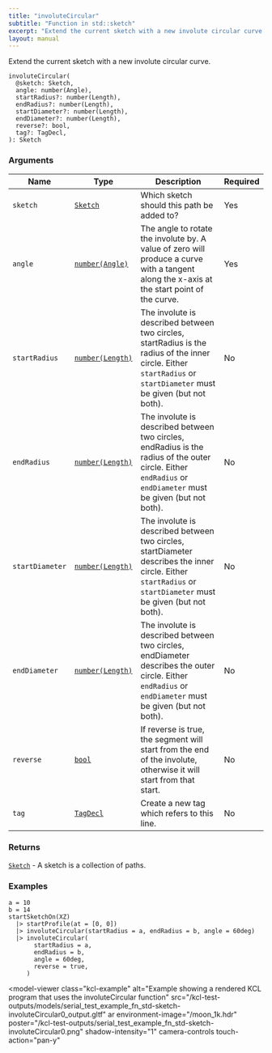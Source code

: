```yaml
---
title: "involuteCircular"
subtitle: "Function in std::sketch"
excerpt: "Extend the current sketch with a new involute circular curve."
layout: manual
---
```


Extend the current sketch with a new involute circular curve.

```kcl
involuteCircular(
  @sketch: Sketch,
  angle: number(Angle),
  startRadius?: number(Length),
  endRadius?: number(Length),
  startDiameter?: number(Length),
  endDiameter?: number(Length),
  reverse?: bool,
  tag?: TagDecl,
): Sketch
```



### Arguments

| Name | Type | Description | Required |
|----------|------|-------------|----------|
| `sketch` | [`Sketch`](/docs/kcl-std/types/std-types-Sketch) | Which sketch should this path be added to? | Yes |
| `angle` | [`number(Angle)`](/docs/kcl-std/types/std-types-number) | The angle to rotate the involute by. A value of zero will produce a curve with a tangent along the x-axis at the start point of the curve. | Yes |
| `startRadius` | [`number(Length)`](/docs/kcl-std/types/std-types-number) | The involute is described between two circles, startRadius is the radius of the inner circle. Either `startRadius` or `startDiameter` must be given (but not both). | No |
| `endRadius` | [`number(Length)`](/docs/kcl-std/types/std-types-number) | The involute is described between two circles, endRadius is the radius of the outer circle. Either `endRadius` or `endDiameter` must be given (but not both). | No |
| `startDiameter` | [`number(Length)`](/docs/kcl-std/types/std-types-number) | The involute is described between two circles, startDiameter describes the inner circle. Either `startRadius` or `startDiameter` must be given (but not both). | No |
| `endDiameter` | [`number(Length)`](/docs/kcl-std/types/std-types-number) | The involute is described between two circles, endDiameter describes the outer circle. Either `endRadius` or `endDiameter` must be given (but not both). | No |
| `reverse` | [`bool`](/docs/kcl-std/types/std-types-bool) | If reverse is true, the segment will start from the end of the involute, otherwise it will start from that start. | No |
| `tag` | [`TagDecl`](/docs/kcl-std/types/std-types-TagDecl) | Create a new tag which refers to this line. | No |

### Returns

[`Sketch`](/docs/kcl-std/types/std-types-Sketch) - A sketch is a collection of paths.


### Examples

```kcl
a = 10
b = 14
startSketchOn(XZ)
  |> startProfile(at = [0, 0])
  |> involuteCircular(startRadius = a, endRadius = b, angle = 60deg)
  |> involuteCircular(
       startRadius = a,
       endRadius = b,
       angle = 60deg,
       reverse = true,
     )

```


<model-viewer
  class="kcl-example"
  alt="Example showing a rendered KCL program that uses the involuteCircular function"
  src="/kcl-test-outputs/models/serial_test_example_fn_std-sketch-involuteCircular0_output.gltf"
  ar
  environment-image="/moon_1k.hdr"
  poster="/kcl-test-outputs/serial_test_example_fn_std-sketch-involuteCircular0.png"
  shadow-intensity="1"
  camera-controls
  touch-action="pan-y"
>
</model-viewer>


